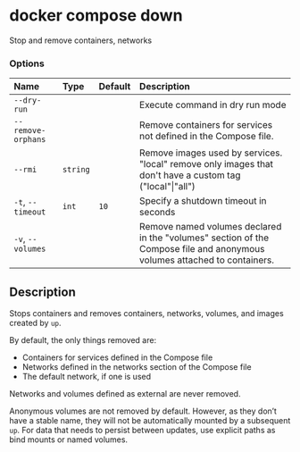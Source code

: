 # docker compose down

<!---MARKER_GEN_START-->
Stop and remove containers, networks

### Options

| Name               | Type     | Default | Description                                                                                                              |
|:-------------------|:---------|:--------|:-------------------------------------------------------------------------------------------------------------------------|
| `--dry-run`        |          |         | Execute command in dry run mode                                                                                          |
| `--remove-orphans` |          |         | Remove containers for services not defined in the Compose file.                                                          |
| `--rmi`            | `string` |         | Remove images used by services. "local" remove only images that don't have a custom tag ("local"\|"all")                 |
| `-t`, `--timeout`  | `int`    | `10`    | Specify a shutdown timeout in seconds                                                                                    |
| `-v`, `--volumes`  |          |         | Remove named volumes declared in the "volumes" section of the Compose file and anonymous volumes attached to containers. |


<!---MARKER_GEN_END-->

## Description

Stops containers and removes containers, networks, volumes, and images created by `up`.

By default, the only things removed are:

- Containers for services defined in the Compose file
- Networks defined in the networks section of the Compose file
- The default network, if one is used

Networks and volumes defined as external are never removed.

Anonymous volumes are not removed by default. However, as they don’t have a stable name, they will not be automatically
mounted by a subsequent `up`. For data that needs to persist between updates, use explicit paths as bind mounts or
named volumes.
